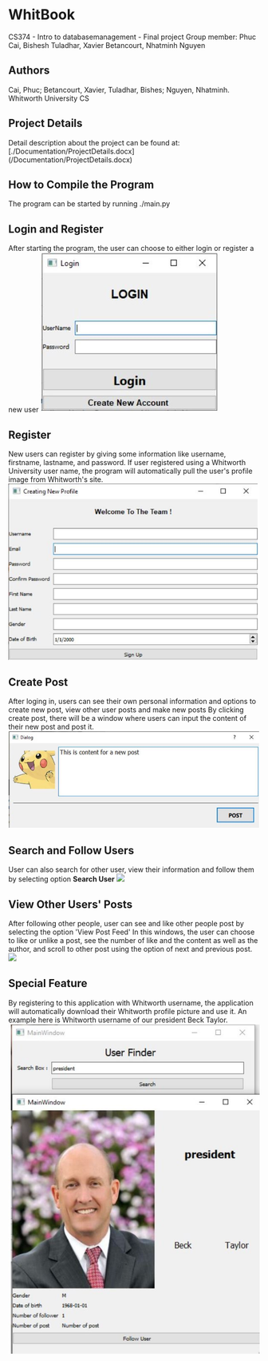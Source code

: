 # WhitBook
CS374 - Intro to databasemanagement - Final project  Group member: Phuc Cai, Bishesh Tuladhar, Xavier Betancourt, Nhatminh Nguyen

## Authors
Cai, Phuc; Betancourt, Xavier, Tuladhar, Bishes; Nguyen, Nhatminh. Whitworth University CS

## Project Details
Detail description about the project can be found at: [./Documentation/ProjectDetails.docx] (/Documentation/ProjectDetails.docx)

## How to Compile the Program
The program can be started by running ./main.py

## Login and Register
After starting the program, the user can choose to either login or register a new user ![](ImagesDemonstration/Login.JPG)

## Register
New users can register by giving some information like username, firstname, lastname, and password. If user registered using a Whitworth University user name, the program will automatically pull the user's profile image from Whitworth's site. <img src = "ImagesDemonstration/Registration.JPG">

## Create Post
After loging in, users can see their own personal information and options to create new post, view other user posts and make new posts
By clicking create post, there will be a window where users can input the content of their new post and post it. <img src = "ImagesDemonstration/Creating%20a%20post.JPG">

## Search and Follow Users
User can also search for other user, view their information and follow them by selecting option **Search User** <img src = "ImagesDemonstation/UserFinder.JPG">

## View Other Users' Posts
After following other people, user can see and like other people post by selecting the option 'View Post Feed'
In this windows, the user can choose to like or unlike a post, see the number of like and the content as well as the author, and scroll to other post using the option of next and previous post. <img src = "ImagesDemonstation/ViewPosts.JPG">

## Special Feature
By registering to this application with Whitworth username, the application will automatically download their Whitworth profile picture and use it.
An example here is Whitworth username of our president Beck Taylor.  <img src = "ImagesDemonstration/SpecialFeature.JPG">



